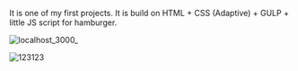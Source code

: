 It is one of my first projects. It is build on HTML + CSS (Adaptive) + GULP + little JS script for hamburger.

![localhost_3000_](https://user-images.githubusercontent.com/61510461/225568829-7c179ed0-6702-428f-b83c-a70b3674f5c0.png)

![123123](https://user-images.githubusercontent.com/61510461/225568859-89ed8802-b634-469f-996f-c7b6ac86ae8f.png)
